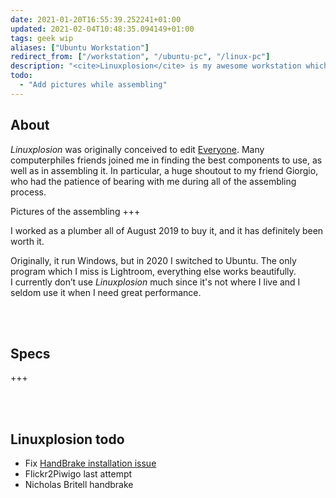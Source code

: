 ```yaml
---
date: 2021-01-20T16:55:39.252241+01:00
updated: 2021-02-04T10:48:35.094149+01:00
tags: geek wip
aliases: ["Ubuntu Workstation"]
redirect_from: ["/workstation", "/ubuntu-pc", "/linux-pc"]
description: "<cite>Linuxplosion</cite> is my awesome workstation which I assembled in 2019 to edit [Everyone](/everyone). I now use for my most heavy computing tasks, such as video editing or image processing"
todo:
  - "Add pictures while assembling"
---
```

## About

<cite>Linuxplosion</cite> was originally conceived to edit [Everyone](/everyone). Many computerphiles friends joined me in finding the best components to use, as well as in assembling it. In particular, a huge shoutout to my friend Giorgio, who had the patience of bearing with me during all of the assembling process.

Pictures of the assembling +++

I worked as a plumber all of August 2019 to buy it, and it has definitely been worth it.

Originally, it run Windows, but in 2020 I switched to Ubuntu. The only program which I miss is Lightroom, everything else works beautifully.\
I currently don’t use *Linuxplosion* much since it's not where I live and I seldom use it when I need great performance.

<br>
<br>

## Specs

+++

<br>
<br>

## Linuxplosion todo

- Fix [HandBrake installation issue](https://github.com/HandBrake/HandBrake/issues/3484 "Ubuntu download error issue on GitHub")
- Flickr2Piwigo last attempt
- Nicholas Britell handbrake